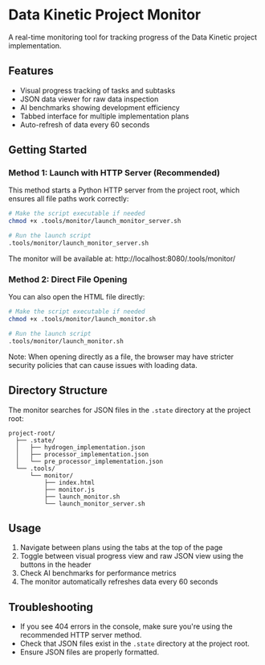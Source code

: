 # Data Kinetic Project Monitor

A real-time monitoring tool for tracking progress of the Data Kinetic project implementation.

## Features

- Visual progress tracking of tasks and subtasks
- JSON data viewer for raw data inspection
- AI benchmarks showing development efficiency
- Tabbed interface for multiple implementation plans
- Auto-refresh of data every 60 seconds

## Getting Started

### Method 1: Launch with HTTP Server (Recommended)

This method starts a Python HTTP server from the project root, which ensures all file paths work correctly:

```bash
# Make the script executable if needed
chmod +x .tools/monitor/launch_monitor_server.sh

# Run the launch script
.tools/monitor/launch_monitor_server.sh
```

The monitor will be available at: http://localhost:8080/.tools/monitor/

### Method 2: Direct File Opening

You can also open the HTML file directly:

```bash
# Make the script executable if needed
chmod +x .tools/monitor/launch_monitor.sh

# Run the launch script
.tools/monitor/launch_monitor.sh
```

Note: When opening directly as a file, the browser may have stricter security policies that can cause issues with loading data.

## Directory Structure

The monitor searches for JSON files in the `.state` directory at the project root:

```
project-root/
  ├── .state/
  │   ├── hydrogen_implementation.json
  │   ├── processor_implementation.json
  │   └── pre_processor_implementation.json
  └── .tools/
      └── monitor/
          ├── index.html
          ├── monitor.js
          ├── launch_monitor.sh
          └── launch_monitor_server.sh
```

## Usage

1. Navigate between plans using the tabs at the top of the page
2. Toggle between visual progress view and raw JSON view using the buttons in the header
3. Check AI benchmarks for performance metrics
4. The monitor automatically refreshes data every 60 seconds

## Troubleshooting

- If you see 404 errors in the console, make sure you're using the recommended HTTP server method.
- Check that JSON files exist in the `.state` directory at the project root.
- Ensure JSON files are properly formatted. 